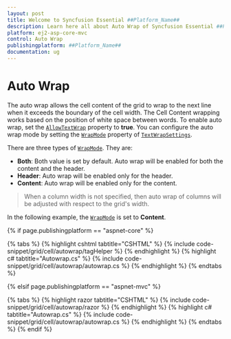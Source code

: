 ```yaml
---
layout: post
title: Welcome to Syncfusion Essential ##Platform_Name##
description: Learn here all about Auto Wrap of Syncfusion Essential ##Platform_Name## widgets based on HTML5 and jQuery.
platform: ej2-asp-core-mvc
control: Auto Wrap
publishingplatform: ##Platform_Name##
documentation: ug
---
```


# Auto Wrap

The auto wrap allows the cell content of the grid to wrap to the next line when it exceeds the boundary of the cell width. The Cell Content wrapping works based on the position of white space between words.
To enable auto wrap, set the [`AllowTextWrap`](https://help.syncfusion.com/cr/aspnetcore-js2/Syncfusion.EJ2.Grids.Grid.html#Syncfusion_EJ2_Grids_Grid_AllowTextWrap) property to **true**.
You can configure the auto wrap mode by setting the [`WrapMode`](https://help.syncfusion.com/cr/aspnetcore-js2/Syncfusion.EJ2.Grids.GridTextWrapSettings.html#Syncfusion_EJ2_Grids_GridTextWrapSettings_WrapMode) property of [`TextWrapSettings`](https://help.syncfusion.com/cr/aspnetcore-js2/Syncfusion.EJ2.Grids.GridTextWrapSettings.html).

There are three types of [`WrapMode`](https://help.syncfusion.com/cr/aspnetcore-js2/Syncfusion.EJ2.Grids.GridTextWrapSettings.html#Syncfusion_EJ2_Grids_GridTextWrapSettings_WrapMode). They are:

* **Both**: Both value is set by default. Auto wrap will be enabled for both the content and the header.
* **Header**: Auto wrap will be enabled only for the header.
* **Content**: Auto wrap will be enabled only for the content.

> When a column width is not specified, then auto wrap of columns will be adjusted with respect to the grid's width.

In the following example, the [`WrapMode`](https://help.syncfusion.com/cr/aspnetcore-js2/Syncfusion.EJ2.Grids.GridTextWrapSettings.html#Syncfusion_EJ2_Grids_GridTextWrapSettings_WrapMode) is set to **Content**.

{% if page.publishingplatform == "aspnet-core" %}

{% tabs %}
{% highlight cshtml tabtitle="CSHTML" %}
{% include code-snippet/grid/cell/autowrap/tagHelper %}
{% endhighlight %}
{% highlight c# tabtitle="Autowrap.cs" %}
{% include code-snippet/grid/cell/autowrap/autowrap.cs %}
{% endhighlight %}
{% endtabs %}

{% elsif page.publishingplatform == "aspnet-mvc" %}

{% tabs %}
{% highlight razor tabtitle="CSHTML" %}
{% include code-snippet/grid/cell/autowrap/razor %}
{% endhighlight %}
{% highlight c# tabtitle="Autowrap.cs" %}
{% include code-snippet/grid/cell/autowrap/autowrap.cs %}
{% endhighlight %}
{% endtabs %}
{% endif %}

